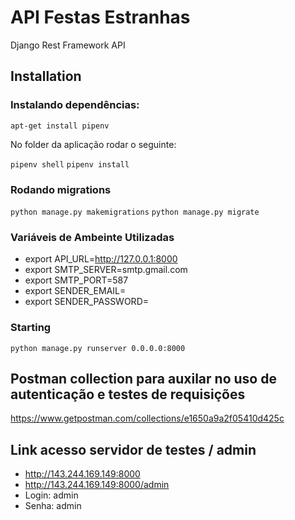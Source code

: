 # API Festas Estranhas
Django Rest Framework API

## Installation

### Instalando dependências:

```apt-get install pipenv```

No folder da aplicação rodar o seguinte:
   
 ```pipenv shell```
 ```pipenv install```

### Rodando migrations
```python manage.py makemigrations```
```python manage.py migrate```

### Variáveis de Ambeinte Utilizadas

- export API_URL=http://127.0.0.1:8000
- export SMTP_SERVER=smtp.gmail.com
- export SMTP_PORT=587
- export SENDER_EMAIL=
- export SENDER_PASSWORD=

### Starting
```python manage.py runserver 0.0.0.0:8000```

## Postman collection para auxilar no uso de autenticação e testes de requisições
https://www.getpostman.com/collections/e1650a9a2f05410d425c

## Link acesso servidor de testes / admin
- http://143.244.169.149:8000
- http://143.244.169.149:8000/admin
- Login: admin
- Senha: admin
